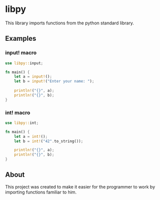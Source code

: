 # libpy
This library imports functions from the python standard library.

## Examples
### input! macro
```rust
use libpy::input;

fn main() {
    let a = input!();
    let b = input!("Enter your name: ");
    
    println!("{}", a);
    println!("{}", b);
}
```

### int! macro
```rust
use libpy::int;

fn main() {
    let a = int!();
    let b = int!("42".to_string());

    println!("{}", a);
    println!("{}", b);
}
```

## About
This project was created to make it easier for the programmer to work by importing functions familiar to him.
